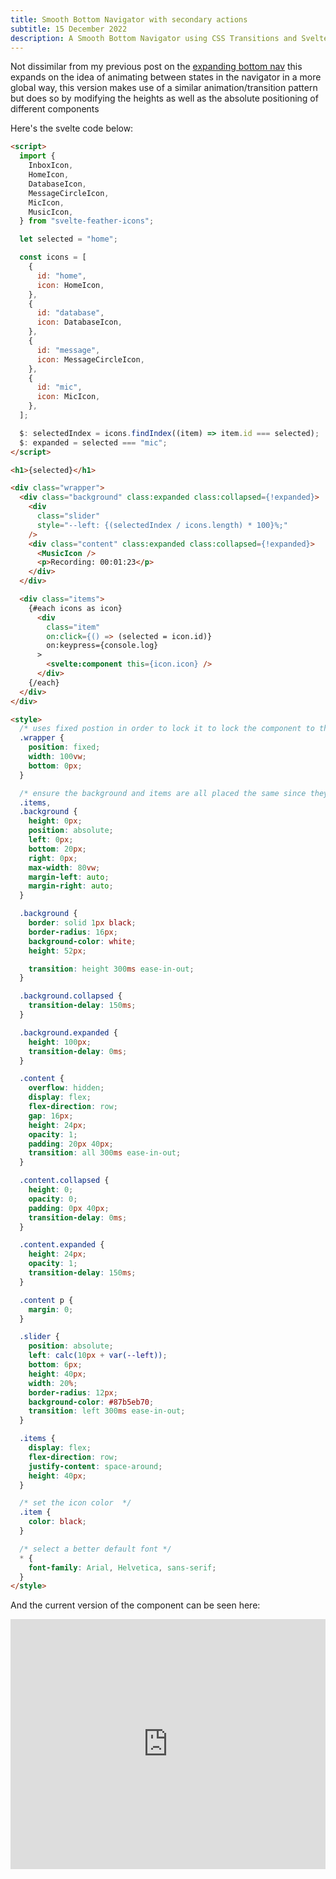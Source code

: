 ```yaml
---
title: Smooth Bottom Navigator with secondary actions
subtitle: 15 December 2022
description: A Smooth Bottom Navigator using CSS Transitions and Svelte
---
```


Not dissimilar from my previous post on the [expanding bottom nav](/blog/2022/13-11/svelte-expanding-nav) this expands on the idea of animating between states in the navigator in a more global way, this version makes use of a similar animation/transition pattern but does so by modifying the heights as well as the absolute positioning of different components

Here's the svelte code below:

```html
<script>
  import {
    InboxIcon,
    HomeIcon,
    DatabaseIcon,
    MessageCircleIcon,
    MicIcon,
    MusicIcon,
  } from "svelte-feather-icons";

  let selected = "home";

  const icons = [
    {
      id: "home",
      icon: HomeIcon,
    },
    {
      id: "database",
      icon: DatabaseIcon,
    },
    {
      id: "message",
      icon: MessageCircleIcon,
    },
    {
      id: "mic",
      icon: MicIcon,
    },
  ];

  $: selectedIndex = icons.findIndex((item) => item.id === selected);
  $: expanded = selected === "mic";
</script>

<h1>{selected}</h1>

<div class="wrapper">
  <div class="background" class:expanded class:collapsed={!expanded}>
    <div
      class="slider"
      style="--left: {(selectedIndex / icons.length) * 100}%;"
    />
    <div class="content" class:expanded class:collapsed={!expanded}>
      <MusicIcon />
      <p>Recording: 00:01:23</p>
    </div>
  </div>

  <div class="items">
    {#each icons as icon}
      <div
        class="item"
        on:click={() => (selected = icon.id)}
        on:keypress={console.log}
      >
        <svelte:component this={icon.icon} />
      </div>
    {/each}
  </div>
</div>

<style>
  /* uses fixed postion in order to lock it to lock the component to the bototom of the screen */
  .wrapper {
    position: fixed;
    width: 100vw;
    bottom: 0px;
  }

  /* ensure the background and items are all placed the same since they need to overlap	 */
  .items,
  .background {
    height: 0px;
    position: absolute;
    left: 0px;
    bottom: 20px;
    right: 0px;
    max-width: 80vw;
    margin-left: auto;
    margin-right: auto;
  }

  .background {
    border: solid 1px black;
    border-radius: 16px;
    background-color: white;
    height: 52px;

    transition: height 300ms ease-in-out;
  }

  .background.collapsed {
    transition-delay: 150ms;
  }

  .background.expanded {
    height: 100px;
    transition-delay: 0ms;
  }

  .content {
    overflow: hidden;
    display: flex;
    flex-direction: row;
    gap: 16px;
    height: 24px;
    opacity: 1;
    padding: 20px 40px;
    transition: all 300ms ease-in-out;
  }

  .content.collapsed {
    height: 0;
    opacity: 0;
    padding: 0px 40px;
    transition-delay: 0ms;
  }

  .content.expanded {
    height: 24px;
    opacity: 1;
    transition-delay: 150ms;
  }

  .content p {
    margin: 0;
  }

  .slider {
    position: absolute;
    left: calc(10px + var(--left));
    bottom: 6px;
    height: 40px;
    width: 20%;
    border-radius: 12px;
    background-color: #87b5eb70;
    transition: left 300ms ease-in-out;
  }

  .items {
    display: flex;
    flex-direction: row;
    justify-content: space-around;
    height: 40px;
  }

  /* set the icon color	 */
  .item {
    color: black;
  }

  /* select a better default font */
  * {
    font-family: Arial, Helvetica, sans-serif;
  }
</style>
```

And the current version of the component can be seen here:

<iframe height="400px" width="100%" src="https://repl.it/@nabeelvalley/AnimatedBottomNav?lite=true" scrolling="no" frameborder="no" allowtransparency="true" allowfullscreen="true" sandbox="allow-forms allow-pointer-lock allow-popups allow-same-origin allow-scripts allow-modals"></iframe>

